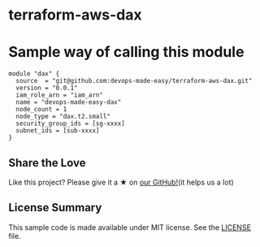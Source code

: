 # terraform-aws-dax

# Sample way of calling this module

```
module "dax" {
  source  = "git@github.com:devops-made-easy/terraform-aws-dax.git"
  version = "0.0.1"
  iam_role_arn = "iam_arn"
  name = "devops-made-easy-dax"
  node_count = 1
  node_type = "dax.t2.small"
  security_group_ids = [sg-xxxx]
  subnet_ids = [sub-xxxx]
}
```

## Share the Love

Like this project? Please give it a ★ on  [our GitHub!](https://github.com/devops-made-easy/terraform-aws-dax)(it helps us a lot)

## License Summary

This sample code is made available under MIT license. See the [LICENSE](LICENSE) file.
